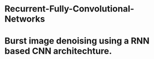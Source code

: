 # Recurrent-Fully-Convolutional-Networks
# Burst image denoising using a RNN based CNN architechture. 
